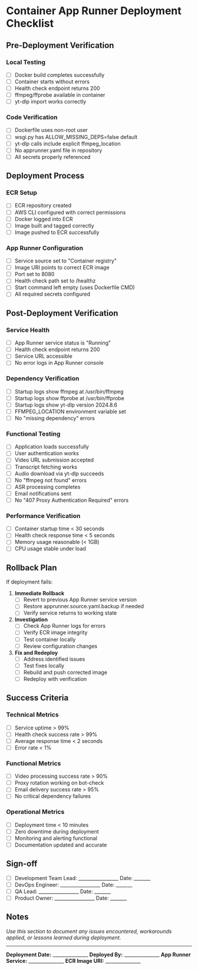 # Container App Runner Deployment Checklist

## Pre-Deployment Verification

### Local Testing
- [ ] Docker build completes successfully
- [ ] Container starts without errors
- [ ] Health check endpoint returns 200
- [ ] ffmpeg/ffprobe available in container
- [ ] yt-dlp import works correctly

### Code Verification
- [ ] Dockerfile uses non-root user
- [ ] wsgi.py has ALLOW_MISSING_DEPS=false default
- [ ] yt-dlp calls include explicit ffmpeg_location
- [ ] No apprunner.yaml file in repository
- [ ] All secrets properly referenced

## Deployment Process

### ECR Setup
- [ ] ECR repository created
- [ ] AWS CLI configured with correct permissions
- [ ] Docker logged into ECR
- [ ] Image built and tagged correctly
- [ ] Image pushed to ECR successfully

### App Runner Configuration
- [ ] Service source set to "Container registry"
- [ ] Image URI points to correct ECR image
- [ ] Port set to 8080
- [ ] Health check path set to /healthz
- [ ] Start command left empty (uses Dockerfile CMD)
- [ ] All required secrets configured

## Post-Deployment Verification

### Service Health
- [ ] App Runner service status is "Running"
- [ ] Health check endpoint returns 200
- [ ] Service URL accessible
- [ ] No error logs in App Runner console

### Dependency Verification
- [ ] Startup logs show ffmpeg at /usr/bin/ffmpeg
- [ ] Startup logs show ffprobe at /usr/bin/ffprobe
- [ ] Startup logs show yt-dlp version 2024.8.6
- [ ] FFMPEG_LOCATION environment variable set
- [ ] No "missing dependency" errors

### Functional Testing
- [ ] Application loads successfully
- [ ] User authentication works
- [ ] Video URL submission accepted
- [ ] Transcript fetching works
- [ ] Audio download via yt-dlp succeeds
- [ ] No "ffmpeg not found" errors
- [ ] ASR processing completes
- [ ] Email notifications sent
- [ ] No "407 Proxy Authentication Required" errors

### Performance Verification
- [ ] Container startup time < 30 seconds
- [ ] Health check response time < 5 seconds
- [ ] Memory usage reasonable (< 1GB)
- [ ] CPU usage stable under load

## Rollback Plan

If deployment fails:

1. **Immediate Rollback**
   - [ ] Revert to previous App Runner service version
   - [ ] Restore apprunner.source.yaml.backup if needed
   - [ ] Verify service returns to working state

2. **Investigation**
   - [ ] Check App Runner logs for errors
   - [ ] Verify ECR image integrity
   - [ ] Test container locally
   - [ ] Review configuration changes

3. **Fix and Redeploy**
   - [ ] Address identified issues
   - [ ] Test fixes locally
   - [ ] Rebuild and push corrected image
   - [ ] Redeploy with verification

## Success Criteria

### Technical Metrics
- [ ] Service uptime > 99%
- [ ] Health check success rate > 99%
- [ ] Average response time < 2 seconds
- [ ] Error rate < 1%

### Functional Metrics
- [ ] Video processing success rate > 90%
- [ ] Proxy rotation working on bot-check
- [ ] Email delivery success rate > 95%
- [ ] No critical dependency failures

### Operational Metrics
- [ ] Deployment time < 10 minutes
- [ ] Zero downtime during deployment
- [ ] Monitoring and alerting functional
- [ ] Documentation updated and accurate

## Sign-off

- [ ] Development Team Lead: _________________ Date: _______
- [ ] DevOps Engineer: _________________ Date: _______
- [ ] QA Lead: _________________ Date: _______
- [ ] Product Owner: _________________ Date: _______

## Notes

_Use this section to document any issues encountered, workarounds applied, or lessons learned during deployment._

---

**Deployment Date:** _______________
**Deployed By:** _______________
**App Runner Service:** _______________
**ECR Image URI:** _______________